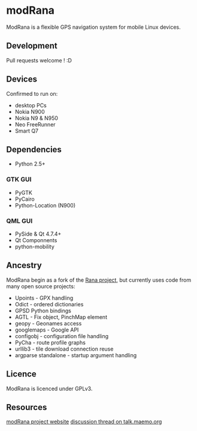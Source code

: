 # modRana #

ModRana is a flexible GPS navigation system for mobile Linux devices.

## Development ##

Pull requests welcome ! :D

## Devices ##
Confirmed to run on:
* desktop PCs
* Nokia N900
* Nokia N9 & N950
* Neo FreeRunner
* Smart Q7

## Dependencies ##

* Python 2.5+

### GTK GUI ###
* PyGTK
* PyCairo
* Python-Location (N900)

### QML GUI ###
* PySide & Qt 4.7.4+
* Qt Componnents
* python-mobility

## Ancestry ##

ModRana begin as a fork of the [Rana project](http://wiki.openstreetmap.org/wiki/Rana), but currently uses code from many open source projects:
* Upoints - GPX handling
* Odict - ordered dictionaries
* GPSD Python bindings
* AGTL - Fix object, PinchMap element
* geopy - Geonames access
* googlemaps - Google API
* configobj - configuration file handling
* PyCha - route profile graphs
* urllib3 - tile download connection reuse
* argparse standalone - startup argument handling

## Licence ##

ModRana is licenced under GPLv3.

## Resources ##

[modRana project website](http://www.modrana.org)
[discussion thread on talk.maemo.org](http://talk.maemo.org/showthread.php?t=58861)
